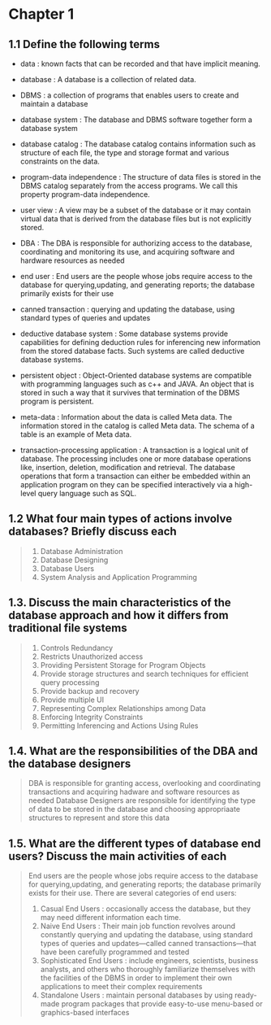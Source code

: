 # Chapter 1

## 1.1 Define the following terms

- data : known facts that can be recorded and that have implicit meaning.
- database : A database is a collection of related data.
- DBMS : a collection of programs that enables users to create and maintain a database

- database system : The database and DBMS software together form a database system

- database catalog : The database catalog contains information such as structure of each file, the type and storage format and various constraints on the data.

- program-data independence : The structure of data files is stored in the DBMS catalog separately from the access programs. We call this property program-data independence.

- user view : A view may be a subset of the database or it may contain virtual data that is derived from the database files but is not explicitly stored.

- DBA : The DBA is responsible for authorizing access to the database, coordinating and monitoring its use, and acquiring software and hardware resources as needed

- end user : End users are the people whose jobs require access to the database for querying,updating, and generating reports; the database primarily exists for their use

- canned transaction : querying and updating the database, using standard types of queries and updates

- deductive database system : Some database systems provide capabilities for defining deduction rules for inferencing new information from the stored database facts. Such systems are called deductive database systems.

- persistent object : Object-Oriented database systems are compatible with programming languages such as c++ and JAVA. An object that is stored in such a way that it survives that termination of the DBMS program is persistent.

- meta-data : Information about the data is called Meta data. The information stored in the catalog is called Meta data. The schema of a table is an example of Meta data.

- transaction-processing application : A transaction is a logical unit of database. The processing includes one or more database operations like, insertion, deletion, modification and retrieval. The database operations that form a transaction can either be embedded within an application program on they can be specified interactively via a high-level query language such as SQL.

## 1.2 What four main types of actions involve databases? Briefly discuss each

> 1. Database Administration
> 2. Database Designing
> 3. Database Users
> 4. System Analysis and Application Programming

## 1.3. Discuss the main characteristics of the database approach and how it differs from traditional file systems

> 1. Controls Redundancy
> 2. Restricts Unauthorized access
> 3. Providing Persistent Storage for Program Objects
> 4. Provide storage structures and search techniques for efficient query processing
> 5. Provide backup and recovery
> 6. Provide multiple UI
> 7. Representing Complex Relationships among Data
> 8. Enforcing Integrity Constraints
> 9. Permitting Inferencing and Actions Using Rules

## 1.4. What are the responsibilities of the DBA and the database designers

> DBA is responsible for granting access, overlooking and coordinating transactions and acquiring hadware and software resources as needed
> Database Designers are responsible for identifying the type of data to be stored in the database and choosing appropriaate structures to represent and store this data

## 1.5. What are the different types of database end users? Discuss the main activities of each

> End users are the people whose jobs require access to the database for querying,updating, and generating reports; the database primarily exists for their use. There are several categories of end users:
> 1. Casual End Users : occasionally access the database, but they may need different information each time.
> 2. Naive End Users : Their main job function revolves around constantly querying and updating the database, using standard types of queries and updates—called canned transactions—that have been carefully programmed and tested
> 3. Sophisticated End Users : include engineers, scientists, business analysts, and others who thoroughly familiarize themselves with the facilities of the DBMS in order to implement their own applications to meet their complex requirements
> 4. Standalone Users : maintain personal databases by using ready-made program packages that provide easy-to-use menu-based or graphics-based interfaces